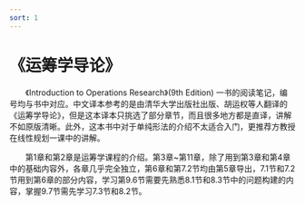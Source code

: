 ```yaml
---
sort: 1
---
```


# 《运筹学导论》

&emsp;&emsp;《Introduction to Operations Research》(9th Edition) 一书的阅读笔记，编号均与书中对应。中文译本参考的是由清华大学出版社出版、胡运权等人翻译的《运筹学导论》，但是这本译本只挑选了部分章节，而且很多地方都是直译，讲解不如原版清晰。此外，这本书中对于单纯形法的介绍不太适合入门，更推荐方教授在线性规划一课中的讲解。

&emsp;&emsp;第1章和第2章是运筹学课程的介绍。第3章~第11章，除了用到第3章和第4章中的基础内容外，各章几乎完全独立，第6章和第7.2节均由第5章导出，7.1节和7.2节用到第6章的部分内容，学习第9.6节需要先熟悉8.1节和8.3节中的问题构建的内容，掌握9.7节需先学习7.3节和8.2节。